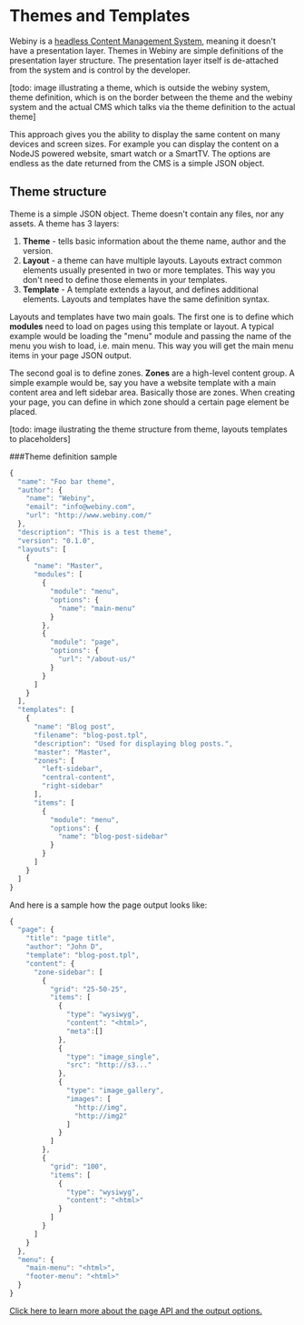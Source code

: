 # Themes and Templates

Webiny is a [headless Content Management System](./about.md), meaning it doesn't have a presentation layer. Themes in Webiny are simple definitions of the presentation layer structure. The presentation layer itself is de-attached from the system and is control by the developer.

[todo: image illustrating a theme, which is outside the webiny system, theme definition, which is on the border between the theme and the webiny system and the actual CMS which talks via the theme definition to the actual theme]

This approach gives you the ability to display the same content on many devices and screen sizes. For example you can display the content on a NodeJS powered website, smart watch or a SmartTV. The options are endless as the date returned from the CMS is a simple JSON object. 


## Theme structure
Theme is a simple JSON object. Theme doesn't contain any files, nor any assets. A theme has 3 layers:
1. **Theme** - tells basic information about the theme name, author and the version.
2. **Layout** - a theme can have multiple layouts. Layouts extract common elements usually presented in two or more templates. This way you don't need to define those elements in your templates.
3. **Template** - A template extends a layout, and defines additional elements. Layouts and templates have the same definition syntax.

Layouts and templates have two main goals. The first one is to define which **modules** need to load on pages using this template or layout. A typical example would be loading the "menu" module and passing the name of the menu you wish to load, i.e. main menu. This way you will get the main menu items in your page JSON output. 

The second goal is to define zones. **Zones** are a high-level content group. A simple example would be, say you have a website template with a main content area and left sidebar area. Basically those are zones. When creating your page, you can define in which zone should a certain page element be placed. 

[todo: image ilustrating the theme structure from theme, layouts templates to placeholders]

###Theme definition sample

```js
{
  "name": "Foo bar theme",
  "author": {
    "name": "Webiny",
    "email": "info@webiny.com",
    "url": "http://www.webiny.com/"
  },
  "description": "This is a test theme",
  "version": "0.1.0",
  "layouts": [
    {
      "name": "Master",
      "modules": [
        {
          "module": "menu",
          "options": {
            "name": "main-menu"
          }
        },
        {
          "module": "page",
          "options": {
            "url": "/about-us/"
          }
        }
      ]
    }
  ],
  "templates": [
    {
      "name": "Blog post",
      "filename": "blog-post.tpl",
      "description": "Used for displaying blog posts.",
      "master": "Master",
      "zones": [
        "left-sidebar",
        "central-content",
        "right-sidebar"
      ],
      "items": [
        {
          "module": "menu",
          "options": {
            "name": "blog-post-sidebar"
          }
        }
      ]
    }
  ]
}
```

And here is a sample how the page output looks like:

```js
{
  "page": {
    "title": "page title",
    "author": "John D",
    "template": "blog-post.tpl",
    "content": {
      "zone-sidebar": [
        {
          "grid": "25-50-25",
          "items": [
            {
              "type": "wysiwyg",
              "content": "<html>",
              "meta":[]
            },
            {
              "type": "image_single",
              "src": "http://s3..."
            },
            {
              "type": "image_gallery",
              "images": [
                "http://img",
                "http://img2"
              ]
            }
          ]
        },
        {
          "grid": "100",
          "items": [
            {
              "type": "wysiwyg",
              "content": "<html>"
            }
          ]
        }
      ]
    }
  },
  "menu": {
    "main-menu": "<html>",
    "footer-menu": "<html>"
  }
}
```

[Click here to learn more about the page API and the output options.](./page_api.md)